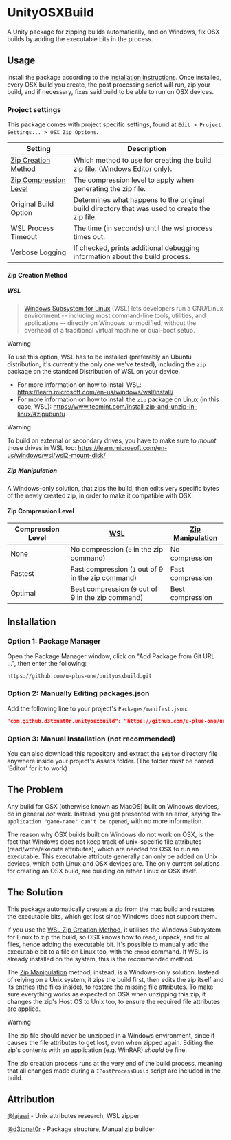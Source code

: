 # UnityOSXBuild

A Unity package for zipping builds automatically, and on Windows, fix OSX builds by adding the executable bits in the process.

## Usage

Install the package according to the [installation instructions](#installation). Once installed, every OSX build you create, the post processing script will run, zip your build, and if necessary, fixes said build to be able to run on OSX devices.

### Project settings

This package comes with project specific settings, found at `Edit > Project Settings... > OSX Zip Options`.

|Setting|Description
|---|---
|[Zip Creation Method](#zip-creation-method)|Which method to use for creating the build zip file. (Windows Editor only).
|[Zip Compression Level](#zip-compression-level)|The compression level to apply when generating the zip file.
|Original Build Option|Determines what happens to the original build directory that was used to create the zip file.
|WSL Process Timeout|The time (in seconds) until the wsl process times out.
|Verbose Logging|If checked, prints additional debugging information about the build process.

#### Zip Creation Method

##### WSL

> [Windows Subsystem for Linux](https://learn.microsoft.com/en-us/windows/wsl/) (WSL) lets developers run a GNU/Linux environment -- including most command-line tools, utilities, and applications -- directly on Windows, unmodified, without the overhead of a traditional virtual machine or dual-boot setup.

> [!WARNING]
> To use this option, WSL has to be installed (preferably an Ubuntu distribution, it's currently the only one we've tested), including the `zip` package on the standard Distribution of WSL on your device.
> 
> - For more information on how to install WSL: https://learn.microsoft.com/en-us/windows/wsl/install/
> - For more information on how to install the `zip` package on Linux (in this case, WSL): https://www.tecmint.com/install-zip-and-unzip-in-linux/#zipubuntu

> [!WARNING]
> To build on external or secondary drives, you have to make sure to *mount* those drives in WSL too: https://learn.microsoft.com/en-us/windows/wsl/wsl2-mount-disk/

##### Zip Manipulation

A Windows-only solution, that zips the build, then edits very specific bytes of the newly created zip, in order to make it compatible with OSX.

#### Zip Compression Level

|Compression Level|[WSL](#wsl)|[Zip Manipulation](#zip-manipulation)
|---|---|---
|None|No compression (`0` in the zip command)|No compression
|Fastest|Fast compression (`1` out of 9 in the zip command)|Fast compression
|Optimal|Best compression (`9` out of 9 in the zip command)|Best compression

## Installation

### Option 1: Package Manager

Open the Package Manager window, click on "Add Package from Git URL ...", then enter the following:
```
https://github.com/u-plus-one/unityosxbuild.git
```

### Option 2: Manually Editing packages.json

Add the following line to your project's `Packages/manifest.json`:

```json
"com.github.d3tonat0r.unityosxbuild": "https://github.com/u-plus-one/unityosxbuild.git"
```

### Option 3: Manual Installation (not recommended)

You can also download this repository and extract the `Editor` directory file anywhere inside your project's Assets folder. (The folder _must_ be named 'Editor' for it to work)

## The Problem

Any build for OSX (otherwise known as MacOS) built on Windows devices, do in general *not* work. Instead, you get presented with an error, saying `The application "game-name" can't be opened`, with no more information.

The reason why OSX builds built on Windows do not work on OSX, is the fact that Windows does not keep track of unix-specific file attributes (read/write/execute attributes), which are needed for OSX to run an executable. This executable attribute generally can only be added on Unix devices, which both Linux and OSX devices are. The only current solutions for creating an OSX build, are building on either Linux or OSX itself.

## The Solution

This package automatically creates a zip from the mac build and restores the executable bits, which get lost since Windows does not support them.

If you use the [WSL Zip Creation Method](#wsl), it utilises the Windows Subsystem for Linux to zip the build, so OSX knows how to read, unpack, and fix all files, hence adding the executable bit. It's possible to manually add the executable bit to a file on Linux too, with the `chmod` command. If WSL is already installed on the system, this is the recommended method.

The [Zip Manipulation](#zip-manipulation) method, instead, is a Windows-only solution. Instead of relying on a Unix system, it zips the build first, then edits the zip itself and its entries (the files inside), to restore the missing file attributes. To make sure everything works as expected on OSX when unzipping this zip, it changes the zip's Host OS to Unix too, to ensure the required file attributes are applied.

> [!WARNING]
> The zip file should never be unzipped in a Windows environment, since it causes the file attributes to get lost, even when zipped again. Editing the zip's contents with an application (e.g. WinRAR) _should_ be fine.

The zip creation process runs at the very end of the build process, meaning that all changes made during a `IPostProcessBuild` script are included in the build.

## Attribution

[@lajawi](https://github.com/lajawi) - Unix attributes research, WSL zipper

[@d3tonat0r](https://github.com/d3tonat0r) - Package structure, Manual zip builder
